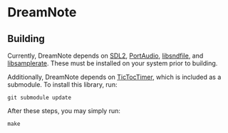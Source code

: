 # DreamNote

## Building

Currently, DreamNote depends on [SDL2](https://www.libsdl.org/index.php), [PortAudio](http://portaudio.com),
[libsndfile](http://www.mega-nerd.com/libsndfile/), and [libsamplerate](http://www.mega-nerd.com/SRC/).
These must be installed on your system prior to building.


Additionally, DreamNote depends on [TicTocTimer](), which is included as a submodule. To install this library, run:

```
git submodule update
```


After these steps, you may simply run:

```
make
```
